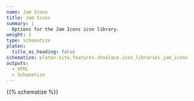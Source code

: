 ```yaml
---
name: Jam Icons
title: Jam Icons
summary: |
  Options for the Jam Icons icon library.
weight: 1
type: schematize
platen:
  title_as_heading: false
schematize: platen.site.features.shoelace.icon_libraries.jam_icons
outputs:
  - HTML
  - Schematize
---
```


{{% schematize %}}
